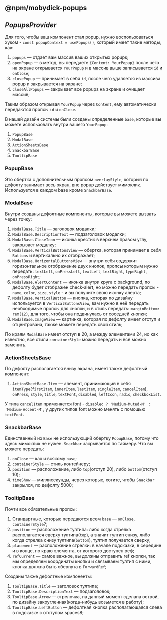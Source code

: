 ## @npm/mobydick-popups

## ***PopupsProvider***

Для того, чтобы ваш компонент стал popup, нужно воспользоваться хуком - `const popupContext = usePopups()`, который имеет такие методы, как:

1. `popups` — отдает вам массив ваших открытых popups;
2. `openPopup` — в метод, вы передаете `{Content: YourPopup}` после чего на экране открывается `YourPopup` и в массив выше записывается `id` и `onClose`;
3. `closePopup` — принимает в себя `id`, после чего удаляется из массива popup и закрывается на экране; 
4. `closeAllPopups` — закрывает все popups на экране и очищает массив;

Таким образом открывая `YourPopup` через `Content`, ему автоматически передаются пропсы `id` и `onClose`.

В нашей дизайн системы были созданы определенные `base`, которые вы можете использовать внутри вашего `YourPopup`:
1. `PopupBase`
2. `ModalBase`
3. `ActionSheetsBase`
4. `SnackbarBase`
5. `TooltipBase`

### **PopupBase**
Это обертка с дополнительным пропсом `overlayStyle`, который по дефолту занимает весь экран, вне popup действует мимоклик. Используется в каждом base кроме `SnackbarBase`. 

### **ModalBase**
Внутри созданы дефолтные компоненты, которые вы можете вызвать через точку:
1. `ModalBase.Title` — заголовок модалки;
2. `ModalBase.DescriptionText` — подзаголовок модалки;
3. `ModalBase.CloseIcon` — иконка крестик в верхнем правом углу, закрывает модалку;
4. `ModalBase.VerticalButtonsView` — обертка, которая принимает в себя `Buttons` и вертикально их отображает;
5. `ModalBase.HorizontalButtonsView` — внутри себя содержит горизонтальное отображение двух кнопок, пропсы которым нужно передать: `textLeft`, `onPressLeft`, `textLeft`, `textRight`, `typeRight`, `onPressRight`;
6. `ModalBase.AlertContent` — иконка внутри круга с background, по дефолту будет отображен check-alert, но можно передать пропсы - `name`, `color`, `size`, `style` - и вы получите свою иконку алерта;
7. `ModalBase.VerticalButton` — кнопка, которая по дизайну используется в `VerticalButtonsView`, вам нужно в неё передать необходимые пропсы для кнопки, и в стиль передать: `marginBottom: rem(12)`, для того, чтобы она подвинулась от соседней кнопки;
8. `ModalBase.ImageView` — картинка, которая по дефолту имеет отступ и отцентрована, также можете передать свой стиль;

По краям `ModalBase` имеет отступ в 20, а между элементами 24, но как известно, все стили `containerStyle` можно передать и всё можно заменить.

### **ActionSheetsBase**
По дефолту располагается внизу экрана, имеет также дефолтный компонент:
1. `ActionSheetBase.Item` — элемент, принимающий в себя `itemType`(`firstItem`, `innerItem`, `lastItem`, `singleItem`, `cancelItem`), `onPress`, `style`, `title`, `textFont`, `disabled`, `leftIcon`, `radio`, `checkboxList`. 

У типа `cancelItem` применяется font - `disabled ? 'Medium-Muted-M' : 'Medium-Accent-M'`, у других типов font можно менять с помощью `textFont`.


### **SnackbarBase**
Единственный из `Base` не использующий обертку `PopupBase`, потому что здесь мимоклик не нужен. `Snackbar` закрывается по таймеру.
Что вы можете передать:
1. `onClose` — как и всякому `base`;
2. `containerStyle` — стиль контейнеру;
3. `position` — расположение, либо `top`(отступ 20), либо `bottom`(отступ 10);
4. `timeShow` — миллисекунды, через которые, хотите, чтобы `Snackbar` закрылся, по дефолту 5000;

### **TooltipBase**

Почти все обязательные пропсы:
1. Стандартные, которые передаются всем `base` — `onClose`, `containerStyle`?;
2. `position` — расположение тултипа: либо когда стрелка располагается сверху тултипа(`top`), а значит тултип снизу, либо когда стрелка снизу тултипа(`bottom`), тултип получается сверху;
3. `placement` — расположение стрелки: в начале подсказки, в середине и в конце, по краю элемента, от которого доступен реф;
4. `refCurrent` — самое важное, вы должны отправить ref кнопки, так мы определяем координаты кнопки и связываем тултип с ними, кнопка должна быть обернута в `ForwardRef`;

Созданы также дефолтные компоненты:
1. `TooltipBase.Title` — заголовок тултипа;
2. `TooltipBase.DescriptionText` — подзаголовок;
3. `TooltipBase.Arrow` — стрелочка, на данный момент сделана острой, по дизайну закругленная(когда-нибудь возьмется в работу);
4. `TooltipBase.LeftButton` — дефолтная кнопка располагающаяся слева в подсказке с отступом spaces8;
